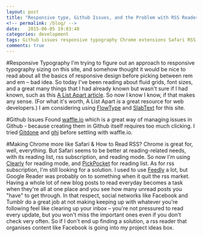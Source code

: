 ```yaml
---
layout: post
title: "Responsive type, Github Issues, and the Problem with RSS Readers"
<!-- permalink: /blog/ -->
date:   2015-06-05 19:03:48
categories: development
tags: Github issues responsive typography Chrome extensions Safari RSS read
comments: true
---
```


#Responsive Typography
I'm trying to figure out an approach to responsive typography sizing on this site, and somehow thought it would be nice to read about all the basics of responsive design before picking between rem and em – bad idea. So today I've been reading about fluid grids, font sizes, and a great many things that I had already known but wasn't sure if I had known, such as this [A List Apart article](alistapart.com/article/responsive-web-design). So now I know I know, if that makes any sense. (For what it's worth, A List Apart *is* a great resource for web developers.)
I am considering using [FlowType](http://simplefocus.com/flowtype/) and [SlabText](http://freqdec.github.io/slabText) for this site.

#Github Issues
Found [waffle.io](https://waffle.io) which is a great way of managing issues in Github - because creating them in Github itself requires too much clicking. I tried [Gitdone](http://gitdone.co) and [ghi](https://rubygems.org/gems/ghi/versions/0.9.3) before settling with waffle.io.

#Making Chrome more like Safari & How to Read RSS?
Chrome is great for, well, everything. But Safari seems to be better at reading-related needs, with its reading list, rss subscription, and reading mode. So now I'm using [Clearly](https://chrome.google.com/webstore/detail/iooicodkiihhpojmmeghjclgihfjdjhj) for reading mode, and [PickPocket](https://chrome.google.com/webstore/detail/ohfomjjafcdfkdodojjgkhlepcofaail) for reading list. As for rss subscription, I'm still looking for a solution. I used to use [Feedly](feedly.com) a lot, but Google Reader was probably on to something when it quit the rss market. Having a whole lot of new blog posts to read everyday becomes a task when they're all at one place and you see how many unread posts you "have" to get through. In that respect, social networks like Facebook and Tumblr do a great job at not making keeping up with whatever you're following feel like clearing up your inbox – you're not pressured to read every update, but you won't miss the important ones even if you don't check very often. So if I don't end up finding a solution, a rss reader that organises content like Facebook is going into my project ideas box.